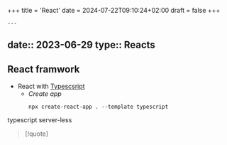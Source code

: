 +++
title = 'React'
date = 2024-07-22T09:10:24+02:00
draft = false
+++

    ---
date:: 2023-06-29
type:: Reacts
---
## React framwork 
- React with [Typescsript](https://www.youtube.com/watch?v=F2JCjVSZlG0&t=241s)
	- *Create app*
		 ```
		 npx create-react-app . --template typescript

		 ```
typescript  server-less

>[!quote] 